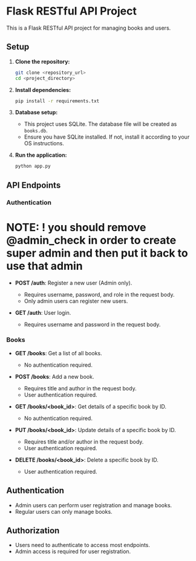 # Flask RESTful API Project

This is a Flask RESTful API project for managing books and users.

## Setup

1. **Clone the repository:**
    ```bash
    git clone <repository_url>
    cd <project_directory>
    ```

2. **Install dependencies:**
    ```bash
    pip install -r requirements.txt
    ```

3. **Database setup:**
    - This project uses SQLite. The database file will be created as `books.db`.
    - Ensure you have SQLite installed. If not, install it according to your OS instructions.

4. **Run the application:**
    ```bash
    python app.py
    ```

## API Endpoints

### Authentication
# NOTE: ! you should remove @admin_check in order to create super admin and then put it back to use that admin
- **POST /auth**: Register a new user (Admin only).
    - Requires username, password, and role in the request body.
    - Only admin users can register new users.

- **GET /auth**: User login.
    - Requires username and password in the request body.

### Books

- **GET /books**: Get a list of all books.
    - No authentication required.

- **POST /books**: Add a new book.
    - Requires title and author in the request body.
    - User authentication required.

- **GET /books/<book_id>**: Get details of a specific book by ID.
    - No authentication required.

- **PUT /books/<book_id>**: Update details of a specific book by ID.
    - Requires title and/or author in the request body.
    - User authentication required.

- **DELETE /books/<book_id>**: Delete a specific book by ID.
    - User authentication required.

## Authentication

- Admin users can perform user registration and manage books.
- Regular users can only manage books.

## Authorization

- Users need to authenticate to access most endpoints.
- Admin access is required for user registration.
